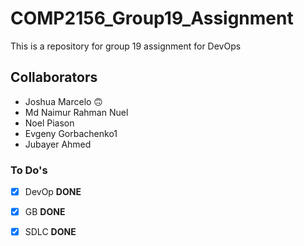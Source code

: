 # COMP2156_Group19_Assignment
This is a repository for group 19 assignment for DevOps

## Collaborators
- Joshua Marcelo 🙃
- Md Naimur Rahman Nuel
- Noel Piason
- Evgeny Gorbachenko1
- Jubayer Ahmed 

### To Do's

- [x] DevOp     **DONE**
* [x] GB        **DONE**
- [x] SDLC      **DONE**
